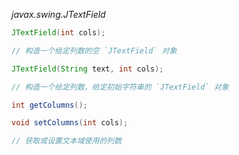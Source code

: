 *javax.swing.JTextField*
```java
JTextField(int cols);

// 构造一个给定列数的空 `JTextField` 对象

JTextField(String text, int cols);

// 构造一个给定列数，给定初始字符串的 `JTextField` 对象

int getColumns();

void setColumns(int cols);

// 获取或设置文本域使用的列数

```